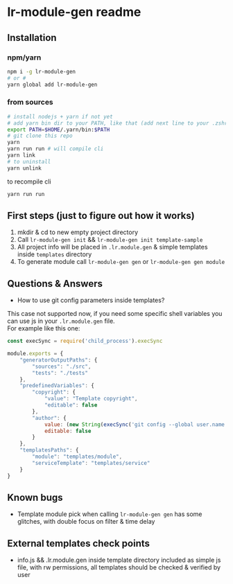 # lr-module-gen readme

## Installation

### npm/yarn

```zsh
npm i -g lr-module-gen
# or #
yarn global add lr-module-gen
```

### from sources

```zsh
# install nodejs + yarn if not yet
# add yarn bin dir to your PATH, like that (add next line to your .zshrc or .bashrc)
export PATH=$HOME/.yarn/bin:$PATH
# git clone this repo
yarn
yarn run run # will compile cli
yarn link
# to uninstall 
yarn unlink
```

to recompile cli

```zsh
yarn run run
```

## First steps (just to figure out how it works)

1. mkdir & cd to new empty project directory
2. Call `lr-module-gen init` && `lr-module-gen init template-sample`
3. All project info will be placed in `.lr.module.gen` & simple templates inside `templates` directory
4. To generate module call `lr-module-gen gen` or `lr-module-gen gen module`

## Questions & Answers

- How to use git config parameters inside templates?

This case not supported now, if you need some specific shell variables you can use js in your `.lr.module.gen` file.\
For example like this one:

```javascript
const execSync = require('child_process').execSync

module.exports = {
    "generatorOutputPaths": {
        "sources": "./src",
        "tests": "./tests"
    },
    "predefinedVariables": {
        "copyright": {
            "value": "Template copyright",
            "editable": false
        },
        "author": {
            value: (new String(execSync('git config --global user.name'))).trim(),
            editable: false
        }
    },
    "templatesPaths": {
        "module": "templates/module",
        "serviceTemplate": "templates/service"
    }
}
```

## Known bugs

- Template module pick when calling `lr-module-gen gen` has some glitches, with double focus on filter & time delay

## External templates check points
- info.js && .lr.module.gen inside template directory included as simple js file, with rw permissions, all templates should be checked & verified by user
